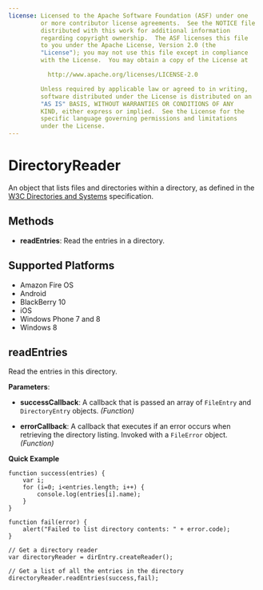 ```yaml
---
license: Licensed to the Apache Software Foundation (ASF) under one
         or more contributor license agreements.  See the NOTICE file
         distributed with this work for additional information
         regarding copyright ownership.  The ASF licenses this file
         to you under the Apache License, Version 2.0 (the
         "License"); you may not use this file except in compliance
         with the License.  You may obtain a copy of the License at

           http://www.apache.org/licenses/LICENSE-2.0

         Unless required by applicable law or agreed to in writing,
         software distributed under the License is distributed on an
         "AS IS" BASIS, WITHOUT WARRANTIES OR CONDITIONS OF ANY
         KIND, either express or implied.  See the License for the
         specific language governing permissions and limitations
         under the License.
---
```


# DirectoryReader

An object that lists files and directories within a directory, as
defined in the
[W3C Directories and Systems](http://www.w3.org/TR/file-system-api/)
specification.

## Methods

- __readEntries__: Read the entries in a directory.

## Supported Platforms

- Amazon Fire OS
- Android
- BlackBerry 10
- iOS
- Windows Phone 7 and 8
- Windows 8

## readEntries

Read the entries in this directory.

__Parameters__:

- __successCallback__: A callback that is passed an array of `FileEntry` and `DirectoryEntry` objects. _(Function)_

- __errorCallback__: A callback that executes if an error occurs when retrieving the directory listing. Invoked with a `FileError` object. _(Function)_

__Quick Example__

    function success(entries) {
        var i;
        for (i=0; i<entries.length; i++) {
            console.log(entries[i].name);
        }
    }

    function fail(error) {
        alert("Failed to list directory contents: " + error.code);
    }

    // Get a directory reader
    var directoryReader = dirEntry.createReader();

    // Get a list of all the entries in the directory
    directoryReader.readEntries(success,fail);
